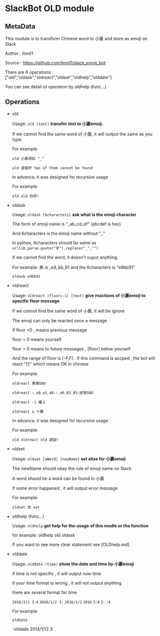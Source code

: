 # SlackBot OLD module

## MetaData
This module is to transform Chinese word to 小篆 and store as emoji on Slack

Author : linnil1

Source : https://github.com/linnil1/slack_emoji_bot

There are 6 operations : ["old","oldask","oldreact","oldset","oldhelp","olddate"]

You can see detail of operation by oldhelp (func...)

## Operations
* old 

  Usage: `old [text]` **transfer text to 小篆emoji.**

  If we cannot find the same word of 小篆, it will output the same as you type.

  For example:

  `old 小篆測試 ^_^`

  `old 這個字 two of them cannot be found`

  In advance, it was designed for recursive usage

  For example:

  `old old 你好!`

* oldask

  Usage: `oldask [6characters]` **ask what is the emoji character**
  
  The form of emoji name is "_ab_cd_ef" (abcdef is hex)
  
  And 6characters is the emoji name without "_"
  
  In python, 6characters should be same as `urllib.parse.quote("字").replace("_","")`
  
  If we cannot find the word, it doesn't ouput anything
  
  For example: 黑 is _e9_bb_91 and the 6characters is "e9bb91"
  
  `oldask e9bb91`

* oldreact
  
  Usage: `oldreact (floor=-1) [text]` **give reactions of 小篆emoji to specific floor message**

  If we cannot find the same word of 小篆, it will be ignore

  The emoji can only be reacted once a message

  If floor <0 , means previous message

  floor = 0  means yourself

  floor > 0 means to future messages , [floor] below yourself
  
  And the range of floor is [-F,F] . If this command is accped , the bot will react "行" which means OK in chinese 

  For example:

  `oldreact 表情OAO`

  `oldreact :_e8_a1_a8::_e6_83_85:好笑OAO`

  `oldreact -1 樓上`
  
  `oldreact a 十樓`

  In advance, it was designed for recursive usage

  For example:

  `old oldreact old 遞迴!`

* oldset

  Usage: `oldset [aWord] [newName]` **set alias for 小篆emoji**

  The newName should obey the rule of emoji name on Slack

  A word should be a word can be found in 小篆

  If some error happened , it will output error message

  For example:

  `oldset 吃 eat`

* oldhelp (func...)

  Usage: `oldhelp` **get help for the usage of this modle or the function**

  for example: oldhelp old oldask

  If you want to see more clear statement see [OLDhelp.md]
  
* olddate

  Usage: `olddate (time)` **show the date and time by 小篆emoji**

  if time is not specific , it will output now time

  if your time format is wrong , it will not output anything

  there are several format for time

	`2016/1/2 3:4` `2016/1/2 3:` `2016/1/2` `2016` `3:4` `3:` `:4`

  For example:

  `olddate`

  `olddate 2014/1/12 3:
